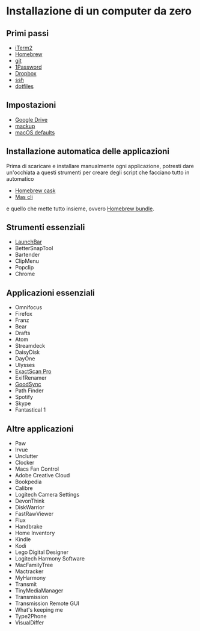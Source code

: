 # Installazione di un computer da zero

## Primi passi

- [iTerm2](../applications/iterm2.md)
- [Homebrew](../applications/homebrew.md)
- [git](../applications/git.md)
- [1Password](../applications/1password.md)
- [Dropbox](../applications/dropbox.md)
- [ssh](../applications/ssh.md)
- [dotfiles](dotfiles.md)

## Impostazioni

- [Google Drive](../applications/google-drive.md)
- [mackup](../applications/mackup.md)
- [macOS defaults](macos-defaults.md)

## Installazione automatica delle applicazioni
Prima di scaricare e installare manualmente ogni applicazione, potresti dare un'occhiata a questi strumenti per creare degli script che facciano tutto in automatico

- [Homebrew cask](https://github.com/Homebrew/homebrew-cask)
- [Mas cli](https://github.com/mas-cli/mas)

e quello che mette tutto insieme, ovvero [Homebrew bundle](https://pumpingco.de/blog/brewfile/).

## Strumenti essenziali

- [LaunchBar](../applications/launchbar.md)
- BetterSnapTool
- Bartender
- ClipMenu
- Popclip
- Chrome

## Applicazioni essenziali
- Omnifocus
- Firefox
- Franz
- Bear
- Drafts
- Atom
- Streamdeck
- DaisyDisk
- DayOne
- Ulysses
- [ExactScan Pro](../applications/exactscan.md)
- ExifRenamer
- [GoodSync](../applications/goodsync.md)
- Path Finder
- Spotify
- Skype
- Fantastical 1

## Altre applicazioni
- Paw
- Irvue
- Unclutter
- Clocker
- Macs Fan Control
- Adobe Creative Cloud
- Bookpedia
- Calibre
- Logitech Camera Settings
- DevonThink
- DiskWarrior
- FastRawViewer
- Flux
- Handbrake
- Home Inventory
- Kindle
- Kodi
- Lego Digital Designer
- Logitech Harmony Software
- MacFamilyTree
- Mactracker
- MyHarmony
- Transmit
- TinyMediaManager
- Transmission
- Transmission Remote GUI
- What's keeping me
- Type2Phone
- VisualDiffer
